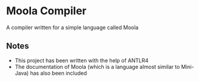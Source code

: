 # Moola Compiler 
A compiler written for a simple language called Moola

## Notes
- This project has been written with the help of ANTLR4
- The documentation of Moola (which is a language almost similar to Mini-Java) has also been included 
